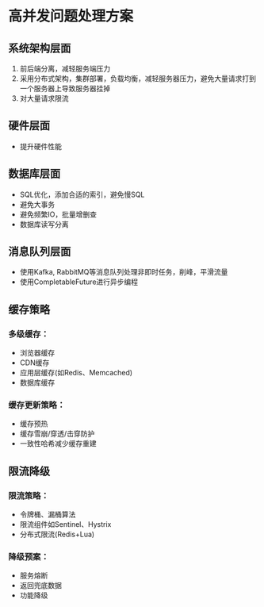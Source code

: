 # 高并发问题处理方案

## 系统架构层面
1. 前后端分离，减轻服务端压力
2. 采用分布式架构，集群部署，负载均衡，减轻服务器压力，避免大量请求打到一个服务器上导致服务器挂掉
3. 对大量请求限流

## 硬件层面
- 提升硬件性能

## 数据库层面
- SQL优化，添加合适的索引，避免慢SQL
- 避免大事务
- 避免频繁IO，批量增删查
- 数据库读写分离

## 消息队列层面
- 使用Kafka, RabbitMQ等消息队列处理非即时任务，削峰，平滑流量
- 使用CompletableFuture进行异步编程

## 缓存策略

### 多级缓存：
- 浏览器缓存
- CDN缓存
- 应用层缓存(如Redis、Memcached)
- 数据库缓存

### 缓存更新策略：
- 缓存预热
- 缓存雪崩/穿透/击穿防护
- 一致性哈希减少缓存重建

## 限流降级

### 限流策略：
- 令牌桶、漏桶算法
- 限流组件如Sentinel、Hystrix
- 分布式限流(Redis+Lua)

### 降级预案：
- 服务熔断
- 返回兜底数据
- 功能降级
